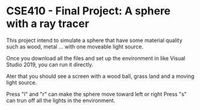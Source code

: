 # CSE410 - Final Project: A sphere with a ray tracer

This project intend to simulate a sphere that have some material quality such as wood, 
metal ... with one moveable light source.

Once you download all the files and set up the environment in like Visual Studio 2019, 
you can run it directly.

Ater that you should see a screen with a wood ball, grass land and a moving light source.

Press "l" and "r" can make the sphere move toward left or right
Press "s" can trun off all the lights in the environment.
